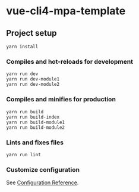 # vue-cli4-mpa-template

## Project setup
```
yarn install
```

### Compiles and hot-reloads for development
```
yarn run dev
yarn run dev-module1
yarn run dev-module2
```

### Compiles and minifies for production
```
yarn run build
yarn run build-index
yarn run build-module1
yarn run build-module2
```

### Lints and fixes files
```
yarn run lint
```

### Customize configuration
See [Configuration Reference](https://cli.vuejs.org/config/).
